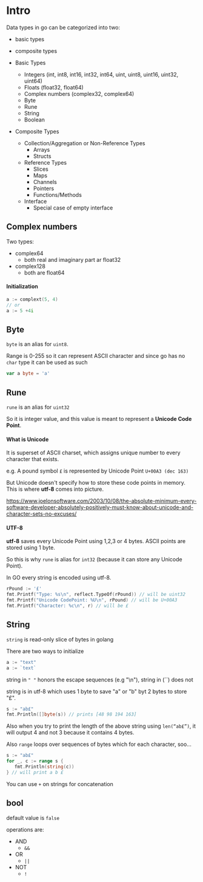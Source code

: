 # Intro
Data types in go can be categorized into two:
- basic types
- composite types

- Basic Types
  - Integers (int, int8, int16, int32, int64, uint, uint8, uint16, uint32, uint64)
  - Floats (float32, float64)
  - Complex numbers (complex32, complex64)
  - Byte
  - Rune
  - String
  - Boolean
- Composite Types
  - Collection/Aggregation or Non-Reference Types
    - Arrays
    - Structs
  - Reference Types
    - Slices
    - Maps
    - Channels
    - Pointers
    - Functions/Methods
  - Interface
    - Special case of empty interface

## Complex numbers
Two types:
- complex64
  - both real and imaginary part ar float32
- complex128
  - both are float64

#### Initialization
```go
a := complext(5, 4)
// or
a := 5 +4i
```

## Byte
`byte` is an alias for `uint8`.

Range is 0-255 so it can represent ASCII character and since go has no `char` type it can be used as such
```go
var a byte = 'a'
```

## Rune
`rune` is an alias for `uint32`

So it is integer value, and this value is meant to represent a **Unicode Code Point**.

#### What is Unicode
It is superset of ASCII charset, which assigns unique number to every character that exists.

e.g.
A pound symbol `£` is represented by Unicode Point `U+00A3 (dec 163)`

But Unicode doesn't specify how to store these code points in memory. This is where **utf-8** comes into picture.

https://www.joelonsoftware.com/2003/10/08/the-absolute-minimum-every-software-developer-absolutely-positively-must-know-about-unicode-and-character-sets-no-excuses/

#### UTF-8

**utf-8** saves every Unicode Point using 1,2,3 or 4 bytes.
ASCII points are stored using 1 byte. 

So this is why `rune` is alias for `int32` (because it can store any Unicode Point).

In GO every string is encoded using utf-8.

```go
rPound := '£'
fmt.Printf("Type: %s\n", reflect.TypeOf(rPound)) // will be uint32
fmt.Printf("Unicode CodePoint: %U\n", rPound) // will be U+00A3
fmt.Printf("Character: %c\n", r) // will be £ 
```

## String
`string` is read-only slice of bytes in golang

There are two ways to initialize
```go
a := "text"
a := `text`
```

string in `" "` honors the escape sequences (e.g "\n"), string in (``) does not

string is in utf-8 which uses 1 byte to save "a" or "b" byt 2 bytes to store "£".

```go
s := "ab£"
fmt.Println([]byte(s)) // prints [48 98 194 163]
```

Also when you try to print the length of the above string using `len(“ab£”)`, it will output 4 and not 3 because it contains 4 bytes. 

Also `range` loops over sequences of bytes which for each character, soo...
```go
s := "ab£"
for _, c := range s {
   fmt.Println(string(c))
} // will print a b £
```

You can use `+` on strings for concatenation

## bool

default value is `false`

operations are:
- AND
  - `&&`
- OR
  - `||`
- NOT
  - `!`

